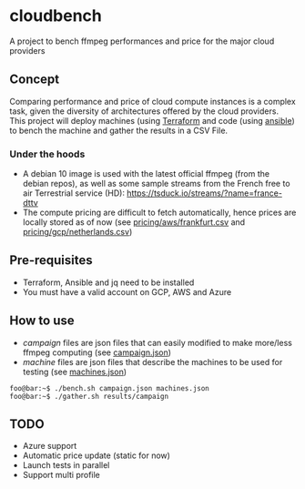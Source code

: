 # cloudbench
A project to bench ffmpeg performances and price for the major cloud providers

## Concept
Comparing performance and price of cloud compute instances is a complex task, given the diversity of architectures offered by the cloud providers. This project will deploy machines (using [Terraform](https://www.terraform.io) and code (using [ansible](https://www.ansible.com)) to bench the machine and gather the results in a CSV File.

### Under the hoods
- A debian 10 image is used with the latest official ffmpeg (from the debian repos), as well as some sample streams from the French free to air Terrestrial service (HD): https://tsduck.io/streams/?name=france-dttv
- The compute pricing are difficult to fetch automatically, hence prices are locally stored as of now (see [pricing/aws/frankfurt.csv](pricing/aws/frankfurt.csv) and [pricing/gcp/netherlands.csv](pricing/gcp/netherlands.csv))

## Pre-requisites
- Terraform, Ansible and jq need to be installed
- You must have a valid account on GCP, AWS and Azure

## How to use
- *campaign* files are json files that can easily modified to make more/less ffmpeg computing (see [campaign.json](campaign.json))
- *machine* files are json files that describe the machines to be used for testing (see [machines.json](machines.json))
```console
foo@bar:~$ ./bench.sh campaign.json machines.json
foo@bar:~$ ./gather.sh results/campaign
```

## TODO
- Azure support
- Automatic price update (static for now)
- Launch tests in parallel
- Support multi profile
